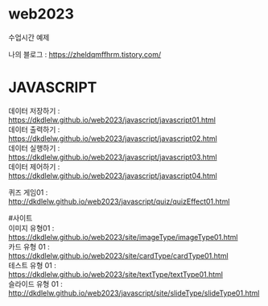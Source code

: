 # web2023   
수업시간 예제

나의 블로그 : https://zheldqmffhrm.tistory.com/   

# JAVASCRIPT   
데이터 저장하기 : https://dkdlelw.github.io/web2023/javascript/javascript01.html   
데이터 출력하기 : https://dkdlelw.github.io/web2023/javascript/javascript02.html   
데이터 실행하기 : https://dkdlelw.github.io/web2023/javascript/javascript03.html   
데이터 제어하기 : https://dkdlelw.github.io/web2023/javascript/javascript04.html   

퀴즈 게임01 : http://dkdlelw.github.io/web2023/javascript/quiz/quizEffect01.html   

#사이트   
이미지 유형01 : https://dkdlelw.github.io/web2023/site/imageType/imageType01.html    
카드 유형 01 : https://dkdlelw.github.io/web2023/site/cardType/cardType01.html   
테스트 유형 01 : https://dkdlelw.github.io/web2023/site/textType/textType01.html   
슬라이드 유형 01 : http://dkdlelw.github.io/web2023/javascript/site/slideType/slideType01.html   

